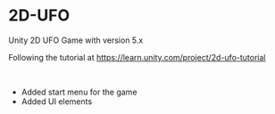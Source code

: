 # 2D-UFO
Unity 2D UFO Game with version 5.x

Following the tutorial at https://learn.unity.com/project/2d-ufo-tutorial

<br/>

* Added start menu for the game
* Added UI elements
